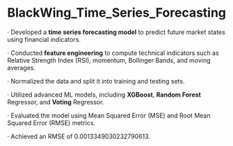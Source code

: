 # BlackWing_Time_Series_Forecasting

· Developed a **time series forecasting model** to predict future market states using financial indicators.

· Conducted **feature engineering** to compute technical indicators such as Relative Strength Index (RSI), momentum, Bollinger Bands, and moving averages.

· Normalized the data and split it into training and testing sets.

· Utilized advanced ML models, including **XGBoost**, **Random Forest** Regressor, and **Voting** Regressor.

· Evaluated the model using Mean Squared Error (MSE) and Root Mean Squared Error (RMSE) metrics.

· Achieved an RMSE of 0.0013349030232790613.
